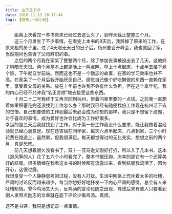 ```yaml
---
title: 这不是书评
date: 2016-11-13 20:17:44
tags: [隨筆,一周小結]
---
```

　　距离上次看完一本书原来已经过去这么久了，到昨天截止整整三个月。<br>
　　这三个月发生了不少事情。在看完上本书的8天后，我辞掉了原来的工作，在原来租的房子里，过了4天暗无天日的日子后，杭州要召开峰会，我也就回了家，当然期间也告诉了父母辞职的事。<br>
　　之后的两个月我在家呆了整整两个月，除了参加丧事被迫出去了几天。<!-- more -->这他妈才叫暗无天日。两个月基本上都是晚上一两点睡，早上十点起床，十点半去楼下煮个饭，下午就自学前端。然而这也不是一个励志的故事，在家的学习效率也并不高。在家呆了一个月后我开始厌恶自己，感觉自己像个好吃懒做的东西一直赖在家里，享受着父母的关系。放在十年前也许我不会有什么负担，但在这个拿年纪，我的内心已经不允许我“名正言顺”地去接受这些东西。<br>
　　十月二十二号我终于又再次回到杭州，带着问家里要的一点钱。之前我一直想着如果积蓄花完还没找到工作怎么办？那时我已经有随便找份工作现在杭州活下去的觉悟。自己想要做的工作到最后未必会成为你想的那样，我只是不想留下遗憾，对于喜欢的事情，成为爱好也许会比成为工作好很多。<br>
幸运的是三天后我就找到了工作，对于第一份工作我没什么要求，能让我做着混经验就已经心满意足。现在还寄宿在同学家，每天六点半起床，八点到家，三个小时花费在路途上，虽然累，但我很满足。每天都觉得过的无比充实，想想之前的两个月，真是恐怖。<br>
　　前几天想着很久没看书了，双十一亚马逊又刚好打折，所以入了几本书。这本《追风筝的人》花了五六个小时看完了，整本书很压抑，庆幸的是它有一个还算美好的结局。很多情绪在我看这本书的时候都有流露出来，看到结局我流泪了，因为开心，这很过瘾。<br>
我很享受一个人静静思考的过程，没有人打扰。生活中网络上充斥着太多的吐槽，严肃的讨论反而越来越少，每当你想好好地抒发一下内心严肃的感情，总会有人来吐槽矫情。曾今鸡汤文大火，反鸡汤的言论也随之出现，导致后来有些人只要看到别人发带点励志的文章就在底下评论少看鸡汤。真烦。<br>

这不是书评，我只是想记录一点事情。